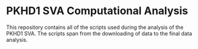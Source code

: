 # PKHD1 SVA Computational Analysis

This repository contains all of the scripts used during the analysis of the PKHD1 SVA. The scripts span from the downloading of data to the final data analysis. 
